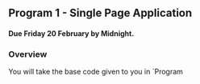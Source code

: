 ## Program 1 - Single Page Application
#### Due Friday 20 February by Midnight.

### Overview

You will take the base code given to you in `Program
